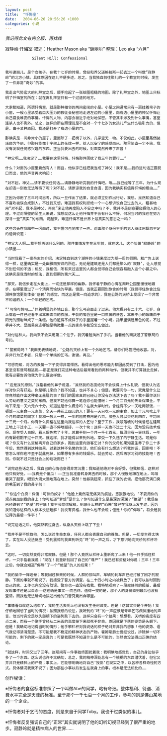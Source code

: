 ```yaml
---
layout: post
title:  "忏悔室"
date:   2004-06-26 20:56:26 +1000
categories: 小说
---
```


_我记得此文有完全版，再找找_

寂静岭·忏悔室·叙述：Heather Mason aka “谢丽尔”·整理：Leo aka “六月”

				Silent Hill: Confessional


	我叫谢丽儿，是个女孩子。在我十七岁的时候，曾经和养父道格拉斯一起去过一个叫做“寂静岭”的北方小镇。具体原因在这儿不便多述，总之，当我独自前往那儿的一个教堂的时候，发生了一件非常“奇妙”的事。

	我走出气势宏大的礼拜堂之后，顺手捡起了一张绘图粗糙的地图。除了礼拜堂之外，地图上只标明了忏悔室的所在：就在离礼拜堂只有一个过道的地方。

	大家都知道，所谓忏悔室，就是那种相邻的两间密闭的小屋。小屋之间通常只有一扇挂着帘子的小窗，一般心里承受着巨大压力的教徒会秘密地走进左边的小屋里，向右边小屋里的神父忏悔让自己寝食难安的事情。忏悔的人物、内容会被近乎绝对地保密，不管其中涉及到什么事情，甚至连杀人也不例外。总之，这样的所在照理说是不会对一个十七岁的女孩儿产生什么吸引力的，但是，由于某种原因，我还是打开了右边小屋的门。

	那确实是一间非常小的屋子，里面除了一把椅子以外，几乎空无一物。不仅如此，小屋里虽然装璜颇为华丽，但那只能像十字架上的花纹一样，给人以安宁的感觉而已。那里简直一尘不染，我没有发现任何感兴趣的东西。正当我要出去的时候，对面突然传来了声音！

	“神父啊……我决定了……我要在这里忏悔，忏悔那件困扰了我三年的罪行……”

	什么？对面的小屋里竟然有人！而且，他似乎已经把我当成了神父！我不是……我的这句话正要脱口而出，他的声音再次响起：

	“对不起，神父……请不要说任何话……请静静地听完我的忏悔吧。唉……我已经等了三年，为什么现在却连一刻也无法等待了呢？对不起，请原谅我的自言自语，因为我确实有值得忏悔的理由……”

	正因为你用了三年时间思考，所以一旦作出了结果，就必须立刻作出行动，我想。虽然知道自己不喜欢被误会成别人，不过我又想，难道我有权利拒绝一个一心想诉说自己过去的人，粗暴地用“对不起，我不是神父，再见”来让他再度陷入不安之中吗？不，我并不是刻意要窥探他人的心理，不过对隔壁的陌生人来说，我想就这么让他忏悔并不会有什么不好。何况当时的我也在努力探寻一些“真实”的东西，说起来，难道忏悔不是世界上最真实的意志之一吗？

	这些念头在我脑中一闪而过，我不置可否地咳了一声。对面那个身份不明的男人继续用飘忽不定的语调说道：

	“神父大人啊……我不想再说什么别的。那件事情发生在三年前，就在这儿，这个叫做‘寂静岭’的小镇里……

	“当时我看了一家杂志的介绍，决定独自到这个湖畔的小镇来度过为期一周的假期。和广告上说得一样，这里确实是一处幽雅而安详的所在。无论是建筑还是人们都是那么的‘寂静’，让人感觉不到任何的不适；相反，我相信，所有来过这里的人都会觉得自己会很容易融入这个小镇之中。这确实是我当时的想法，直到假期的第六天……

	“那天，我信步走在大街上，一切还是那样的幽静。我怀着宁静的心情在湖畔公园里慢慢地踱步，在哪里度过了一个清爽而愉快的早晨。但是，当我正要回到旅舍的时候（我觉得住旅舍比住湖畔旅馆更能体会‘居民’的感觉，而这正是我一向追求的），我在公路的天桥上发现了一个非常不和谐的人：一个年轻的乞丐。

	“‘可怜可怜吧……’伴着明显的外地口音，那个乞丐迎面走了过来。他大概只有二十六、七岁，身上穿着一件已经看不出本来面目的衣服，干裂的嘴唇里是一口焦黄的牙齿，本来不小的眼睛由于阳光的照射眯成了一条缝。他的脏得不成样子的手里握着一个小碗，指甲里满是黑色的泥，不过手并不大，显而易见连哪怕是稍微重一点的家务事都没怎么做过。

	“对付这种人，我向来不会采用第二个法子。我沉着脸掏出了手机，当着他的面拨通了警察局的号码。

	“‘警察局吗？’我面无表情地说，‘公路的天桥上有一个外地乞丐。请你们尽管把他收容。对，并非行为艺术者，只是一个单纯的乞丐。谢谢。再见。’

	“可想而知，对方的表情一下子变得非常愕然。看得出他的思考能力都因此受到了打击，因为他甚至没有谩骂和逃跑——那正是我打完这种电话后最常看到的两种动作。但我并不打算就此走掉，我有必要告诉他我为什么要这样做。

	“‘这是我的原则，’我指着他的鼻子说道，‘虽然我的态度绝对不会谈得上什么礼貌，但我认为这样对你只有好处。你是哪儿来的？我不知道，也并不关心；但是，我要问你一句，究竟是什么让你竟然能作出这种毫无羞耻的事？我们的国家真的已经让你没有办法活下去了吗？我不跟你说什么劳动的意义之类的东西，但我不妨给你算一笔连你也能懂帐：一个月二百元的失业保障金，平均下来是一天六元六十分。知道这是什么概念吗？在我大学时代，曾经有不少一天吃两顿饭，一顿饭一元主食一元素菜，全天一共花上四元的人！更有一天只吃一元的主食，加上十元可吃上半个月的咸菜的同学！我和一般人一样，一年的租房费用是八百，那些人可以只花到四百，平均三十三元一个月。你有什么资格在这里向我这样的人乞讨？至于工作，我最落魄的时候曾经在建筑工地上干过小工，一天要一直不停地搬砖，一次十块；这样一天也不过二十元，因为没有技术成份。现在受人白眼，看人眼色熬了十年，总算干到一个月一千七百元，每周只有一天休假，一年的有薪假期不过十四天。就这样，我才能得以来到外地，享受一下久违了的宁静生活。可是你呢？你又有什么资格离开自己的家乡，跑到这里向游客乞讨？你的父母如果知道生养了你二十多年后，竟然得到这种结果，过着这种不名誉的生活，他们会有什么想法？听我的话，回家吧！不管怎么样你也不至于就此死掉，如果想有多余的钱娱乐，就去劳动，然后再学习别的技能吧！否则，你就不过只是社会上的垃圾而已！’

	“说完这些话之后，我自己的心情也变得非常沉重；我知道他绝对不会好受，但我相信，这样对他只有好处。——我真是个傻瓜！——正当我准备转身离去的时候，那个人慢慢地蹲在地上，呜咽着哭了起来，眼泪大滴大滴地落在地上。突然！他暴跳起来，抓住了我的衣领，把他那充满口臭的嘴压到了我的鼻子前！

	“‘你这个白痴！侏儒！可怜的奴才！’他脸上竟然毫无痛哭的痕迹，恶狠狠地说，‘不要用你的观点强加到我的身上！你可知道“梦想”是什么？你可知道什么是最深的深渊？“绝望”！我现在已经跌到了“绝望”的谷底！我不会向你解释，到底什么样的“恐怖”曾经在我身上发生过，因为我知道你这样的人根本没法理解！我没有资格，我什么也不会说；但是！你的“侮辱”，将会是我记得的最后一件事！’

	“说完这话之后，他突然转过身去，纵身从天桥上跳了下去！

	“我并不是不想救他，怎么说对生命本身，任何人都会表露自己的尊敬。但是，一切发生得太快了，实在叫人没法反应！受到震惊的我直到听见‘咚’的一声之后，才下意识地向天桥的栏杆冲去。

	“这时，一切突然变得非常寂静。但是！那个人竟然从栏杆上重新爬了上来！他一只手抓住栏杆，一只手指着我说：‘现在！我重新找回了自己的“尊严”！我已经有资格对你说：三年！三年之后，你就会知道“侮辱”了一个“绝望”的人的后果！’

	“我的脑中一阵眩晕；等我回过神来的时候，人群的惊叫声、车辆的刹车声已经打破了刚才的寂静。下面的事就不用说了，我接受了警方的调查，在二十四小时之内被释放了；我可以按时回到自己的家，工作也完全没有耽误。警方也一直没有找我，我特地观察了一段寂静岭的报纸，最后发现事件还是以自杀——这也确是事实——而告终。值得一提的是，那个人的身份直到最后也没有查清，而我也无法确切地描述出他的口音究竟出自哪里。

	“事情看似就这么结束了，我的生活表明上也没有发生任何改变。但是！这其实只是个开始！我仔细地回想了当时的情况：按照报纸的说法，我听到的‘咚’的一声应该是青年乞丐颅脑撞地的声音，他当时完全是以头部朝下的姿势跌下去的。这样只会有一个结果：想想看，天桥的高度有四点二米，而有一个歌手曾经从二米五的高度掉下来就死于非命，原因就是下落的姿势是头朝下。但是！我确切地记得当时的情形；他手攀栏杆对我说话的样子绝对并非我的想象！他的姿势、语气我记得清清楚楚，不可能是我不稳定的精神状态的产物。霍姆斯爵士曾经说过，排除掉一切不可能的，剩下的就一定是真的；可是我既然不知道什么是不可能的，当然也没法得出正确的结论。

	“就这样，时间又过了三年。这期间有一件事始终困扰着我：我明确地感觉到，自己的身边似乎多了一个东西。这么说也许不太确切，总之，我的精神深处总有一个模糊的东西潜伏着，但它又并非只是精神上的产物；事实上，它能够明确地将自己‘投影’在现实之中，以各种各样奇怪的方式。具体情况我就不说了；因为那些小事以后发生在我身上的事，根本是无法相比的……
























创作秘话：

※忏悔者的食宿标准参照了一个叫做Abe的同学，略有夸张。整体福利、待遇、消费水平完全是天津的标准。至于那个一千七百一个月的工作，参考的则是佛山某地的一个企业。

※忏悔者对于乞丐的态度，则是来自于同学Toby。我也干过类似的事儿。

※忏悔者反复强调自己的“正常”其实就说明了他的幻听幻视已经到了很严重的地步。寂静岭就是精神病人的世界……